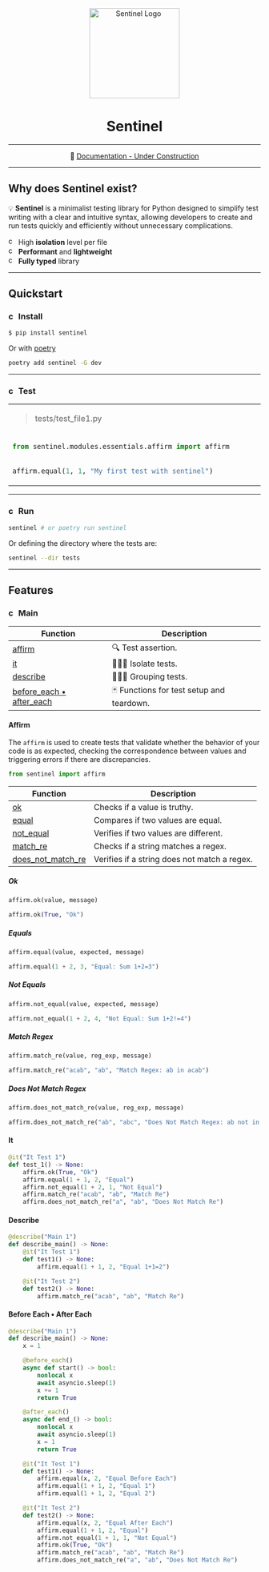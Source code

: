 <div align="center">
<img height="180" alt="Sentinel Logo" src="https://raw.githubusercontent.com/richecr/sentinel/main/.github/assets/readme/logo.png?token=GHSAT0AAAAAACUXVD5PS2OG2TWFS5JTCPQSZWVD4SA">

# Sentinel

---

📘 [Documentation - Under Construction]()

</div>

---

## Why does Sentinel exist?

💡 **Sentinel** is a minimalist testing library for Python designed to simplify test writing with a clear and intuitive syntax, allowing developers to create and run tests quickly and efficiently without unnecessary complications.

</span><img width="16" height="16" alt="check" src="https://raw.githubusercontent.com/richecr/sentinel/c86802a982bebe45ac32c6dc2a42159ae7cc04f7/.github/assets/readme/check.svg?token=A2BPUWMPOQ5JOPYKMTBF2LDG2UIX2"> High **isolation** level per file<br />
</span><img width="16" height="16" alt="check" src="https://raw.githubusercontent.com/richecr/sentinel/c86802a982bebe45ac32c6dc2a42159ae7cc04f7/.github/assets/readme/check.svg?token=A2BPUWMPOQ5JOPYKMTBF2LDG2UIX2"> **Performant** and **lightweight**<br />
</span><img width="16" height="16" alt="check" src="https://raw.githubusercontent.com/richecr/sentinel/c86802a982bebe45ac32c6dc2a42159ae7cc04f7/.github/assets/readme/check.svg?token=A2BPUWMPOQ5JOPYKMTBF2LDG2UIX2"> **Fully typed** library<br />

---

## Quickstart

### <img width="16" height="16" alt="check" src="https://raw.githubusercontent.com/richecr/sentinel/c86802a982bebe45ac32c6dc2a42159ae7cc04f7/.github/assets/readme/check.svg?token=A2BPUWMPOQ5JOPYKMTBF2LDG2UIX2"> Install


```zsh
$ pip install sentinel
```

Or with [poetry](https://python-poetry.org/docs/)

```zsh
poetry add sentinel -G dev
```

---

### <img width="16" height="16" alt="check" src="https://raw.githubusercontent.com/richecr/sentinel/c86802a982bebe45ac32c6dc2a42159ae7cc04f7/.github/assets/readme/check.svg?token=A2BPUWMPOQ5JOPYKMTBF2LDG2UIX2"> Test

<table>
<tr>
<td>
<blockquote>tests/test_file1.py</blockquote>
</td>
</tr>
<tr>
<td width="1200">

```py
from sentinel.modules.essentials.affirm import affirm


affirm.equal(1, 1, "My first test with sentinel")
```

</td>
</tr>
</table>

---

### <img width="16" height="16" alt="check" src="https://raw.githubusercontent.com/richecr/sentinel/c86802a982bebe45ac32c6dc2a42159ae7cc04f7/.github/assets/readme/check.svg?token=A2BPUWMPOQ5JOPYKMTBF2LDG2UIX2"> Run


```bash
sentinel # or poetry run sentinel
```

Or defining the directory where the tests are:

```bash
sentinel --dir tests
```

---

## Features

### <img width="16" height="16" alt="check" src="https://raw.githubusercontent.com/richecr/sentinel/c86802a982bebe45ac32c6dc2a42159ae7cc04f7/.github/assets/readme/check.svg?token=A2BPUWMPOQ5JOPYKMTBF2LDG2UIX2"> Main

| Function                                               | Description                               |
|--------------------------------------------------------|-------------------------------------------|
| [affirm](#affirm)                                      | 🔍 Test assertion.                        |
| [it](#it)                                              | 🤹🏻‍♀️ Isolate tests.                         |
| [describe](#describe)                                  | 🤹🏻‍♀️ Grouping tests.                        |
| [before_each • after_each](#before-each--after-each)   | 🃏 Functions for test setup and teardown. |


#### Affirm

The `affirm` is used to create tests that validate whether the behavior of your code is as expected, checking the correspondence between values ​​and triggering errors if there are discrepancies.

```python
from sentinel import affirm
```

| Function                                   | Description                                  |
|--------------------------------------------|----------------------------------------------|
| [ok](#ok)                                  | Checks if a value is truthy.                 |
| [equal](#equals)                           | Compares if two values are equal.            |
| [not_equal](#not-equals)                   | Verifies if two values are different.        |
| [match_re](#match-regex)                   | Checks if a string matches a regex.          |
| [does_not_match_re](#does-not-match-regex) | Verifies if a string does not match a regex. |

##### Ok

```python
affirm.ok(value, message)
```

```python
affirm.ok(True, "Ok")
```

##### Equals

```python
affirm.equal(value, expected, message)
```

```python
affirm.equal(1 + 2, 3, "Equal: Sum 1+2=3")
```

##### Not Equals

```python
affirm.not_equal(value, expected, message)
```

```python
affirm.not_equal(1 + 2, 4, "Not Equal: Sum 1+2!=4")
```

##### Match Regex

```python
affirm.match_re(value, reg_exp, message)
```

```python
affirm.match_re("acab", "ab", "Match Regex: ab in acab")
```

##### Does Not Match Regex

```python
affirm.does_not_match_re(value, reg_exp, message)
```

```python
affirm.does_not_match_re("ab", "abc", "Does Not Match Regex: ab not in a")
```

#### It

```python
@it("It Test 1")
def test_1() -> None:
    affirm.ok(True, "Ok")
    affirm.equal(1 + 1, 2, "Equal")
    affirm.not_equal(1 + 2, 1, "Not Equal")
    affirm.match_re("acab", "ab", "Match Re")
    affirm.does_not_match_re("a", "ab", "Does Not Match Re")
```

#### Describe

```python
@describe("Main 1")
def describe_main() -> None:
    @it("It Test 1")
    def test1() -> None:
        affirm.equal(1 + 1, 2, "Equal 1+1=2")

    @it("It Test 2")
    def test2() -> None:
        affirm.match_re("acab", "ab", "Match Re")
```

#### Before Each • After Each

```python
@describe("Main 1")
def describe_main() -> None:
    x = 1

    @before_each()
    async def start() -> bool:
        nonlocal x
        await asyncio.sleep(1)
        x += 1
        return True

    @after_each()
    async def end_() -> bool:
        nonlocal x
        await asyncio.sleep(1)
        x = 1
        return True

    @it("It Test 1")
    def test1() -> None:
        affirm.equal(x, 2, "Equal Before Each")
        affirm.equal(1 + 1, 2, "Equal 1")
        affirm.equal(1 + 1, 2, "Equal 2")

    @it("It Test 2")
    def test2() -> None:
        affirm.equal(x, 2, "Equal After Each")
        affirm.equal(1 + 1, 2, "Equal")
        affirm.not_equal(1 + 1, 1, "Not Equal")
        affirm.ok(True, "Ok")
        affirm.match_re("acab", "ab", "Match Re")
        affirm.does_not_match_re("a", "ab", "Does Not Match Re")
```